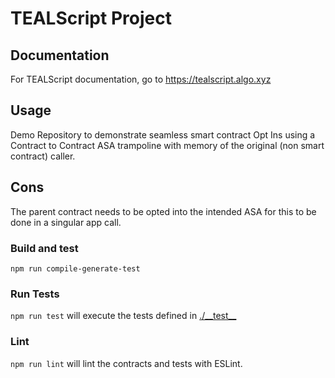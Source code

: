 # TEALScript Project

## Documentation

For TEALScript documentation, go to https://tealscript.algo.xyz

## Usage

Demo Repository to demonstrate seamless smart contract Opt Ins using a Contract to Contract ASA trampoline with memory of the original (non smart contract) caller.

## Cons

The parent contract needs to be opted into the intended ASA for this to be done in a singular app call.

### Build and test

`npm run compile-generate-test`

### Run Tests

`npm run test` will execute the tests defined in [./\_\_test\_\_](./__test__)

### Lint

`npm run lint` will lint the contracts and tests with ESLint.
